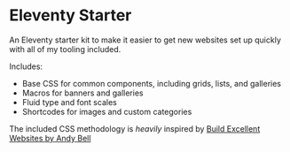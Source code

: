 # Eleventy Starter

An Eleventy starter kit to make it easier to get new websites set up quickly with all of my tooling included.

Includes:
* Base CSS for common components, including grids, lists, and galleries
* Macros for banners and galleries
* Fluid type and font scales
* Shortcodes for images and custom categories
  
The included CSS methodology is _heavily_ inspired by [Build Excellent Websites by Andy Bell](https://buildexcellentwebsit.es)